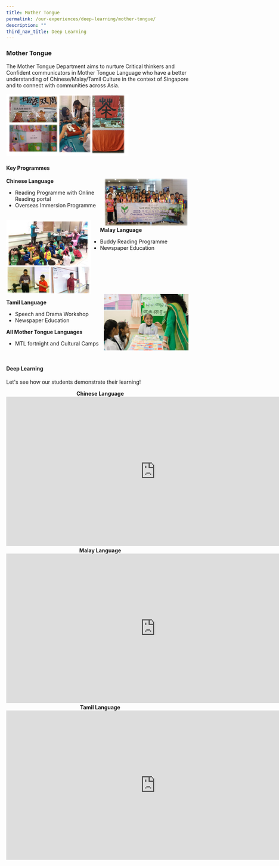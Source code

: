 ```yaml
---
title: Mother Tongue
permalink: /our-experiences/deep-learning/mother-tongue/
description: ""
third_nav_title: Deep Learning
---
```

### **Mother Tongue**
The Mother Tongue Department aims to nurture Critical thinkers and Confident communicators in Mother Tongue Language who have a better understanding of Chinese/Malay/Tamil Culture in the context of Singapore and to connect with communities across Asia.

<img style="width:65%" src="/images/deeplearningmtl1.jpg">

#### **Key Programmes**
<img align="right" style="width:45%;margin-right:15px;" src="/images/deeplearningmtl2.jpg">

**Chinese Language**
*   Reading Programme with Online Reading portal
*   Overseas Immersion Programme

<br clear="left">

<img align="left" style="width:45%;margin-right:25px;" src="/images/deeplearningmtl3.jpg">

**Malay Language**  
*   Buddy Reading Programme  
*   Newspaper Education

<br clear="left">

<img align="right" style="width:45%;margin-right:15px;" src="/images/deeplearningmtl4.jpg">

**Tamil Language**
* Speech and Drama Workshop
* Newspaper Education

**All Mother Tongue Languages**
*   MTL fortnight and Cultural Camps

<br clear="left">

#### **Deep Learning**
Let's see how our students demonstrate their learning!

<center><b>Chinese Language</b></center>
<div class="bp-youtube">
<iframe allowfullscreen="" allow="accelerometer; autoplay; clipboard-write; encrypted-media; gyroscope; picture-in-picture" frameborder="0" title="Chinese" src="https://www.youtube.com/embed/fNcrorbGLG4" height="400" width="800"></iframe>
</div>
<center><b>Malay Language</b></center>
<div class="bp-youtube">
<iframe allowfullscreen="" allow="accelerometer; autoplay; clipboard-write; encrypted-media; gyroscope; picture-in-picture" frameborder="0" title="Haziq ML COL" src="https://www.youtube.com/embed/thN3Eu_jK9U" height="400" width="800"></iframe>
</div>

<center><b>Tamil Language</b></center>
<div class="bp-youtube">
<iframe allowfullscreen="" allow="accelerometer; autoplay; clipboard-write; encrypted-media; gyroscope; picture-in-picture" frameborder="0" title="4A Tamil COL" src="https://www.youtube.com/embed/u3uOSk1BvPM" height="400" width="800"></iframe>
</div>